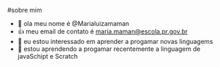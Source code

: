 #sobre mim
- 👋 ola meu nome é @Marialuizamaman
- :+1: meu email de contato é maria.maman@escola.pr.gov.br
- 👀 eu estou interessado em aprender a progamar novas linguagems
- 🌱 estou aprendendo a progamar recentemente a linguagem de javaSchipt e Scratch

